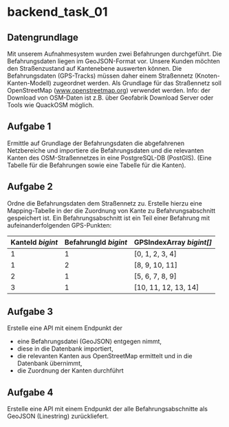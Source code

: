 # backend_task_01

## Datengrundlage
Mit unserem Aufnahmesystem wurden zwei Befahrungen durchgeführt. Die Befahrungsdaten liegen im GeoJSON-Format vor. Unsere Kunden möchten den Straßenzustand auf Kantenebene auswerten können. Die Befahrungsdaten (GPS-Tracks) müssen daher einem Straßennetz (Knoten-Kanten-Modell) zugeordnet werden. Als Grundlage für das Straßennetz soll OpenStreetMap (www.openstreetmap.org) verwendet werden.
Info: der Download von OSM-Daten ist z.B. über Geofabrik Download Server oder Tools wie QuackOSM möglich.

## Aufgabe 1
Ermittle auf Grundlage der Befahrungsdaten die abgefahrenen Netzbereiche und importiere die Befahrungsdaten und die relevanten Kanten des OSM-Straßennetzes in eine PostgreSQL-DB (PostGIS).
(Eine Tabelle für die Befahrungen sowie eine Tabelle für die Kanten).

## Aufgabe 2
Ordne die Befahrungsdaten dem Straßennetz zu. Erstelle hierzu eine Mapping-Tabelle in der die Zuordnung von Kante zu Befahrungsabschnitt gespeichert ist. Ein Befahrungsabschnitt ist ein Teil einer Befahrung mit aufeinanderfolgenden GPS-Punkten:

| KanteId _bigint_ | BefahrungId _bigint_ | GPSIndexArray _bigint[]_ |
| -------- | ------- | ------- |
| 1  | 1 | [0, 1, 2, 3, 4] |
| 1 | 2 | [8, 9, 10, 11] |
| 2 | 1 | [5, 6, 7, 8, 9] |
| 3 | 1 | [10, 11, 12, 13, 14] |

## Aufgabe 3
Erstelle eine API mit einem Endpunkt der
- eine Befahrungsdatei (GeoJSON) entgegen nimmt,
- diese in die Datenbank importiert,
- die relevanten Kanten aus OpenStreetMap ermittelt und in die Datenbank übernimmt,
- die Zuordnung der Kanten durchführt

## Aufgabe 4
Erstelle eine API mit einem Endpunkt der alle Befahrungsabschnitte als GeoJSON (Linestring) zurückliefert.